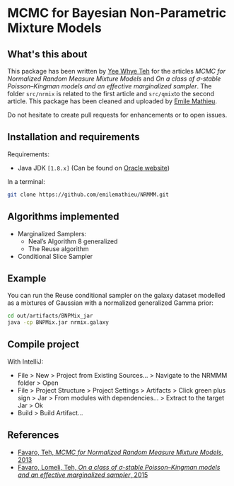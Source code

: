# MCMC for Bayesian Non-Parametric Mixture Models 

## What's this about

This package has been written by [Yee Whye Teh](https://www.stats.ox.ac.uk/~teh) for the articles *MCMC for Normalized Random Measure Mixture Models* and *On a class of σ-stable Poisson–Kingman models and an effective marginalized sampler*.
The folder `src/nrmix` is related to the first article and `src/qmix`to the second article.
This package has been cleaned and uploaded by [Emile Mathieu](http://emilemathieu.fr).

Do not hesitate to create pull requests for enhancements or to open issues.

## Installation and requirements

Requirements:

* Java JDK `[1.8.x]` (Can be found on [Oracle website](http://www.oracle.com/technetwork/java/javase/downloads/jdk8-downloads-2133151.html))

In a terminal:

```bash
git clone https://github.com/emilemathieu/NRMMM.git
```

## Algorithms implemented

* Marginalized Samplers:
  * Neal’s Algorithm 8 generalized
  * The Reuse algorithm
* Conditional Slice Sampler

## Example

You can run the Reuse conditional sampler on the galaxy dataset modelled as a mixtures of Gaussian with a normalized generalized Gamma prior:

```bash
cd out/artifacts/BNPMix_jar
java -cp BNPMix.jar nrmix.galaxy
```

## Compile project
With IntelliJ:
* File > New > Project from Existing Sources... > Navigate to the NRMMM folder > Open
* File > Project Structure > Project Settings > Artifacts > Click green plus sign > Jar > From modules with dependencies... > Extract to the target Jar > Ok
* Build > Build Artifact...


## References

*  [Favaro, Teh, *MCMC for Normalized Random Measure Mixture Models*, 2013](https://www.stats.ox.ac.uk/~teh/research/npbayes/FavTeh2013a.pdf)
*  [Favaro, Lomeli, Teh, *On a class of σ-stable Poisson–Kingman models and an effective marginalized sampler*, 2015](https://link.springer.com/article/10.1007/s11222-014-9499-4)
